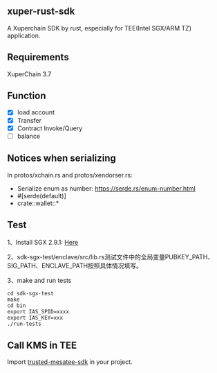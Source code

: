 ## xuper-rust-sdk

A Xuperchain SDK by rust, especially for TEE(Intel SGX/ARM TZ) application.

## Requirements

XuperChain 3.7

## Function

- [x] load account
- [x] Transfer
- [x] Contract Invoke/Query
- [ ] balance

## Notices when serializing

In protos/xchain.rs and protos/xendorser.rs:
* Serialize enum as number: https://serde.rs/enum-number.html
* #[serde(default)]
* crate::wallet::*


## Test

1、Install SGX 2.9.1: [Here](https://github.com/xuperdata/mesatee-core-standalone/blob/master/docs/SGX2.9.1%E5%8D%87%E7%BA%A7%E6%8C%87%E5%8D%97.md)

2、sdk-sgx-test/enclave/src/lib.rs测试文件中的全局变量PUBKEY_PATH、SIG_PATH、ENCLAVE_PATH按照具体情况填写。

3、make and run tests
```
cd sdk-sgx-test
make
cd bin
export IAS_SPID=xxxx
export IAS_KEY=xxx
./run-tests
```

## Call KMS in TEE

Import [trusted-mesatee-sdk](./trusted-mesatee-sdk/mesatee_sdk) in your project. 

